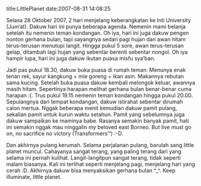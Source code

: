 title:LittlePlanet
date:2007-08-31 14:08:25

<p class="MsoNormal">
 Selasa 28 Oktober 2007, 2 hari menjelang keberangkatan ke Inti  University (Jum&#8217;at). Dakuw hari ini punya beberapa agenda. Nemenin mami belanja setelah itu nemenin teman kondangan. Oh iya, hari ini juga dakuw pengen nonton gerhana bulan, tapi sayangnya sedari pagi hujan dan awan hitam terus-terusan menutupi langit. Hingga pukul 5 sore, awan terus-terusan gelap, ditambah lagi hujan yang sebentar berenti sebentar nongol. Oh iya hampir lupa, hari ini juga dakuw ikutan puasa misfu sya&#8217;ban.
</p>
<p class="MsoNormal">
 Jadi pas pukul 18.30, dakuw buka puasa di rumah teman. Menunya enak tenan rek, sayur kangkung + mie goreng + ikan asin. Makannya rebutan sama kucing. Setelah buka puasa dakuw kembali melongok keluar, awannya masih hitam. Sepertinya harapan melihat gerhana bulan benar-benar cuma harapan :(. Trus pukul 19.15 nemenin teman kondangan hingga pukul 20.00. Sepulangnya dari tempat kondangan, dakuw istirahat sebentar dirumah calon mertua. Nggak beberapa menit kemudian dakuw pamit pulang, sekalian pamit untuk kurun waktu setahun. Pamit yang sebelumnya juga dakuw sampaikan ke maminya babe. Rasanya semakin banyak pamit, hati ini semakin nggak mau ninggalin my beloved east Borneo. But live must go on, no sacrifice no victory (Transformers&#8482;) :-D.
</p>
<p class="MsoNormal">
 Dan akhirnya pulang kerumah. Selama perjalanan pulang, barulah sang little planet muncul. Cahayanya sangat terang, yang paling terang dari yang selama ini pernah kulihat. Langit-langitpun sangat terang, tidak seperti malam biasanya. Kali ini terlihat seperti menjelang pagi, menjelang hari yang cerah :D. Akhirnya dakuw bisa menyaksikan gerhana bulan ^_^.
Keep illuminate, little planet.
</p>
